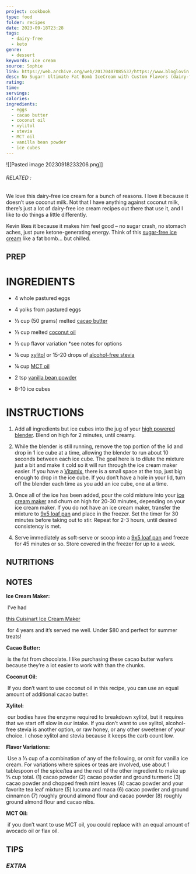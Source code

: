 ```yaml
---
project: cookbook
type: food
folder: recipes
date: 2023-09-18T23:28
tags:
  - dairy-free
  - keto
genre:
  - dessert
keywords: ice cream
source: Sophie
link: https://web.archive.org/web/20170407085537/https://www.bloglovin.com/blogs/healthful-pursuit-2366957/no-sugar-ultimate-fat-bomb-ice-cream-with-4419770214
desc: No Sugar! Ultimate Fat Bomb IceCream with Custom Flavors (dairy-free, nut-free, paleo, low-carb +keto)
rating: 
time: 
servings: 
calories: 
ingredients:
  - eggs
  - cacao butter
  - coconut oil
  - xylitol
  - stevia
  - MCT oil
  - vanilla bean powder
  - ice cubes
---
```


![[Pasted image 20230918233206.png]]
###### *RELATED* : 

We love this dairy-free ice cream for a bunch of reasons. I love it because it doesn’t use coconut milk. Not that I have anything against coconut milk, there’s just a lot of dairy-free ice cream recipes out there that use it, and I like to do things a little differently.

Kevin likes it because it makes him feel good – no sugar crash, no stomach aches, just pure ketone-generating energy. Think of this [sugar-free ice cream](https://web.archive.org/web/20170407085537/http://www.healthfulpursuit.com/tag/ice-cream/) like a fat bomb… but chilled.

## PREP


# INGREDIENTS

- 4 whole pastured eggs
    
- 4 yolks from pastured eggs
    
- ⅓ cup (50 grams) melted [cacao butter](http://amzn.to/1Ky08ya)
    
- ⅓ cup melted [coconut oil](http://amzn.to/1HAf53T)
    
- ⅓ cup flavor variation *see notes for options
    
- ¼ cup [xylitol](http://amzn.to/1gdtUNN) or 15-20 drops of [alcohol-free stevia](http://amzn.to/1gdtWVU)
    
- ¼ cup [MCT oil](https://bi198.isrefer.com/go/brainoctaneoil/a831/)
    
- 2 tsp [vanilla bean powder](http://amzn.to/1GSEorj)
    
- 8-10 ice cubes


# INSTRUCTIONS

1. Add all ingredients but ice cubes into the jug of your [high powered blender](http://amzn.to/1RUAvIp). Blend on high for 2 minutes, until creamy.
    
2. While the blender is still running, remove the top portion of the lid and drop in 1 ice cube at a time, allowing the blender to run about 10 seconds between each ice cube. The goal here is to dilute the mixture just a bit and make it cold so it will run through the ice cream maker easier. If you have a [Vitamix](http://amzn.to/1RUAvIp), there is a small space at the top, just big enough to drop in the ice cube. If you don’t have a hole in your lid, turn off the blender each time as you add an ice cube, one at a time.
    
3. Once all of the ice has been added, pour the cold mixture into your [ice cream maker](http://amzn.to/1JDuIVO) and churn on high for 20-30 minutes, depending on your ice cream maker. If you do not have an ice cream maker, transfer the mixture to [9x5 loaf pan](http://amzn.to/1RUAF2x) and place in the freezer. Set the timer for 30 minutes before taking out to stir. Repeat for 2-3 hours, until desired consistency is met.
    
4. Serve immediately as soft-serve or scoop into a [9x5 loaf pan](http://amzn.to/1RUAF2x) and freeze for 45 minutes or so. Store covered in the freezer for up to a week.


## NUTRITIONS



## NOTES


**Ice Cream Maker:**

 I’ve had 

[this Cuisinart Ice Cream Maker](http://amzn.to/1JDuIVO)

 for 4 years and it’s served me well. Under $80 and perfect for summer treats!

**Cacao Butter:**

 is the fat from chocolate. I like purchasing these cacao butter wafers because they’re a lot easier to work with than the chunks.

**Coconut Oil:**

 If you don’t want to use coconut oil in this recipe, you can use an equal amount of additional cacao butter.

**Xylitol:**

 our bodies have the enzyme required to breakdown xylitol, but it requires that we start off slow in our intake. If you don’t want to use xylitol, alcohol-free stevia is another option, or raw honey, or any other sweetener of your choice. I chose xylitol and stevia because it keeps the carb count low.

**Flavor Variations:**

 Use a ⅓ cup of a combination of any of the following, or omit for vanilla ice cream. For variations where spices or teas are involved, use about 1 tablespoon of the spice/tea and the rest of the other ingredient to make up ⅓ cup total. (1) cacao powder (2) cacao powder and ground turmeric (3) cacao powder and chopped fresh mint leaves (4) cacao powder and your favorite tea leaf mixture (5) lucuma and maca (6) cacao powder and ground cinnamon (7) roughly ground almond flour and cacao powder (8) roughly ground almond flour and cacao nibs.

**MCT Oil:**

 if you don’t want to use MCT oil, you could replace with an equal amount of avocado oil or flax oil.

## TIPS



### *EXTRA*



